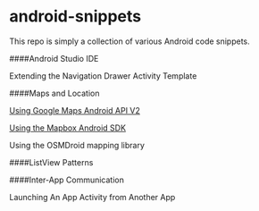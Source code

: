 android-snippets
================

This repo is simply a collection of various Android code snippets.

####Android Studio IDE

Extending the Navigation Drawer Activity Template

####Maps and Location 

[Using Google Maps Android API V2](https://github.com/ccabanero/android-snippets/tree/master/android-googlemaps-snippets)

[Using the Mapbox Android SDK](https://github.com/ccabanero/android-snippets/tree/master/android-mapbox-snippets)

Using the OSMDroid mapping library

####ListView Patterns

####Inter-App Communication

Launching An App Activity from Another App

